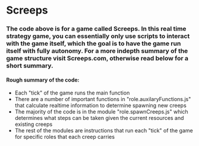 # Screeps

### The code above is for a game called Screeps. In this real time strategy game, you can essentially only use scripts to interact with the game itself, which the goal is to have the game run itself with fully autonomy. For a more indepth summary of the game structure visit Screeps.com, otherwise read below for a short summary.

#### Rough summary of the code:
<ul>
  <li> Each "tick" of the game runs the main function
  <li> There are a number of important functions in "role.auxilaryFunctions.js" that calculate realtime information to determine spawning new creeps
  <li> The majority of the code is in the module "role.spawnCreeps.js" which determines what steps can be taken given the current resources and existing creeps 
  <li> The rest of the modules are instructions that run each "tick" of the game for specific roles that each creep carries
</ul>
